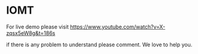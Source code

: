 # IOMT
For live demo please visit 
https://www.youtube.com/watch?v=X-zqsx5eW8g&t=186s

if there is any problem to understand please comment. We love to help you.
